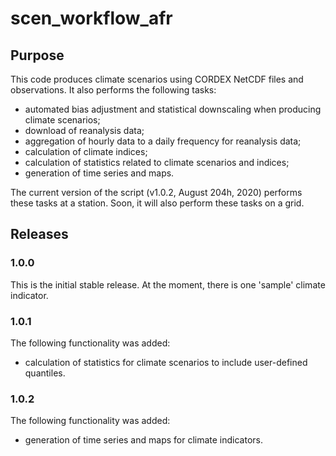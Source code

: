 # scen_workflow_afr

## Purpose

This code produces climate scenarios using CORDEX NetCDF files and observations. It also performs the following tasks:
- automated bias adjustment and statistical downscaling when producing climate scenarios;
- download of reanalysis data;
- aggregation of hourly data to a daily frequency for reanalysis data;
- calculation of climate indices;
- calculation of statistics related to climate scenarios and indices;
- generation of time series and maps.

The current version of the script (v1.0.2, August 204h, 2020) performs these tasks at a station. Soon, it will also perform these tasks on a grid.

## Releases
### 1.0.0

This is the initial stable release.
At the moment, there is one 'sample' climate indicator.

### 1.0.1

The following functionality was added:
- calculation of statistics for climate scenarios to include user-defined quantiles.

### 1.0.2

The following functionality was added:
- generation of time series and maps for climate indicators.
